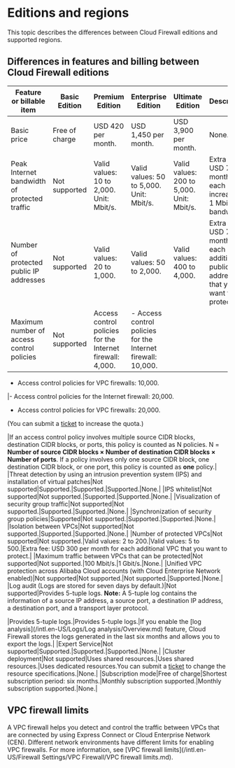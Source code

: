 # Editions and regions

This topic describes the differences between Cloud Firewall editions and supported regions.

## Differences in features and billing between Cloud Firewall editions

|Feature or billable item|Basic Edition|Premium Edition|Enterprise Edition|Ultimate Edition|Description|
|------------------------|-------------|---------------|------------------|----------------|-----------|
|Basic price|Free of charge|USD 420 per month.|USD 1,450 per month.|USD 3,900 per month.|None.|
|Peak Internet bandwidth of protected traffic|Not supported|Valid values: 10 to 2,000. Unit: Mbit/s.|Valid values: 50 to 5,000. Unit: Mbit/s.|Valid values: 200 to 5,000. Unit: Mbit/s.|Extra fee: USD 7 per month for each increase of 1 Mbit/s of bandwidth.|
|Number of protected public IP addresses|Not supported|Valid values: 20 to 1,000.|Valid values: 50 to 2,000.|Valid values: 400 to 4,000.|Extra fee: USD 7 per month for each additional public IP address that you want to protect.|
|Maximum number of access control policies|Not supported|Access control policies for the Internet firewall: 4,000.|-   Access control policies for the Internet firewall: 10,000.
-   Access control policies for VPC firewalls: 10,000.

|-   Access control policies for the Internet firewall: 20,000.
-   Access control policies for VPC firewalls: 20,000.

\(You can submit a [ticket](https://workorder-intl.console.aliyun.com/#/ticket/add/?productId=80) to increase the quota.\)

|If an access control policy involves multiple source CIDR blocks, destination CIDR blocks, or ports, this policy is counted as N policies. N = **Number of source CIDR blocks × Number of destination CIDR blocks × Number of ports**. If a policy involves only one source CIDR block, one destination CIDR block, or one port, this policy is counted as **one** policy.|
|Threat detection by using an intrusion prevention system \(IPS\) and installation of virtual patches|Not supported|Supported.|Supported.|Supported.|None.|
|IPS whitelist|Not supported|Not supported.|Supported.|Supported.|None.|
|Visualization of security group traffic|Not supported|Not supported.|Supported.|Supported.|None.|
|Synchronization of security group policies|Supported|Not supported.|Supported.|Supported.|None.|
|Isolation between VPCs|Not supported|Not supported.|Supported.|Supported.|None.|
|Number of protected VPCs|Not supported|Not supported.|Valid values: 2 to 200.|Valid values: 5 to 500.|Extra fee: USD 300 per month for each additional VPC that you want to protect.|
|Maximum traffic between VPCs that can be protected|Not supported|Not supported.|100 Mbit/s.|1 Gbit/s.|None.|
|Unified VPC protection across Alibaba Cloud accounts \(with Cloud Enterprise Network enabled\)|Not supported|Not supported.|Not supported.|Supported.|None.|
|Log audit \(Logs are stored for seven days by default.\)|Not supported|Provides 5-tuple logs. **Note:** A 5-tuple log contains the information of a source IP address, a source port, a destination IP address, a destination port, and a transport layer protocol.

|Provides 5-tuple logs.|Provides 5-tuple logs.|If you enable the [log analysis](/intl.en-US/Logs/Log analysis/Overview.md) feature, Cloud Firewall stores the logs generated in the last six months and allows you to export the logs.|
|Expert Service|Not supported|Supported.|Supported.|Supported.|None.|
|Cluster deployment|Not supported|Uses shared resources.|Uses shared resources.|Uses dedicated resources.You can submit a [ticket](https://workorder-intl.console.aliyun.com/#/ticket/add/?productId=80) to change the resource specifications.|None.|
|Subscription mode|Free of charge|Shortest subscription period: six months.|Monthly subscription supported.|Monthly subscription supported.|None.|

## VPC firewall limits

A VPC firewall helps you detect and control the traffic between VPCs that are connected by using Express Connect or Cloud Enterprise Network \(CEN\). Different network environments have different limits for enabling VPC firewalls. For more information, see [VPC firewall limits](/intl.en-US/Firewall Settings/VPC Firewall/VPC firewall limits.md).


